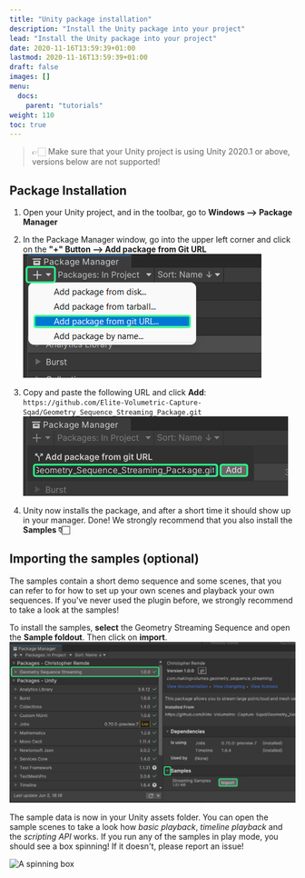 ```yaml
---
title: "Unity package installation"
description: "Install the Unity package into your project"
lead: "Install the Unity package into your project"
date: 2020-11-16T13:59:39+01:00
lastmod: 2020-11-16T13:59:39+01:00
draft: false
images: []
menu:
  docs:
    parent: "tutorials"
weight: 110
toc: true
---
```


> 👉🏻 Make sure that your Unity project is using Unity 2020.1 or above, versions below are not supported!

## Package Installation

1. Open your Unity project, and in the toolbar, go to **Windows --> Package Manager**

2. In the Package Manager window, go into the upper left corner and click on the **"+" Button --> Add package from Git URL** ![Add package with git](package_manager_git.png)

3. Copy and paste the following URL and click **Add**: `https://github.com/Elite-Volumetric-Capture-Sqad/Geometry_Sequence_Streaming_Package.git` ![Installing a package](package_manager_add.png)

4. Unity now installs the package, and after a short time it should show up in your manager. Done! We strongly recommend that you also install the **Samples 👇🏻**

## Importing the samples (optional)

The samples contain a short demo sequence and some scenes, that you can refer to for how to set up your own scenes and playback your own sequences.
If you've never used the plugin before, we strongly recommend to take a look at the samples!

To install the samples, **select** the Geometry Streaming Sequence and open the **Sample foldout**. Then click on **import**. ![Add package with git](package_manager_samples.png)

The sample data is now in your Unity assets folder. You can open the sample scenes to take a look how *basic playback*, *timeline playback* and the *scripting API* works.
If you run any of the samples in play mode, you should see a box spinning! If it doesn't, please report an issue!

![A spinning box](https://media3.giphy.com/media/v1.Y2lkPTc5MGI3NjExNDMwZTkyOTEzZjRiM2M5ZWI4ZTc1NmEyNjIzZjg2OTU4MzRlZGQ0NCZlcD12MV9pbnRlcm5hbF9naWZzX2dpZklkJmN0PWc/cxJpQmE5QeReOgx16L/giphy.gif)